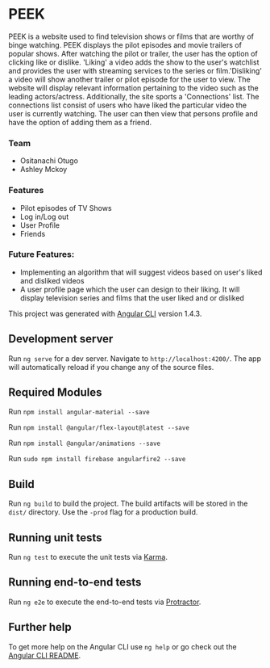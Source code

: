 # PEEK

PEEK is a website used to find television shows or films that are worthy of binge watching. PEEK displays the pilot episodes and movie trailers of popular shows. After watching the pilot or trailer, the user has the option of clicking like or dislike. 'Liking' a video adds the show to the user's watchlist and provides the user with streaming services to the series or film.'Disliking' a video will show another trailer or pilot episode for the user to view. The website will display relevant information pertaining to the video such as the leading actors/actress. Additionally, the site sports a 'Connections' list. The connections list consist of users who have liked the particular video the user is currently watching. The user can then view that persons profile and have the option of adding them as a friend.

### Team
* Ositanachi Otugo
* Ashley Mckoy

### Features
* Pilot episodes of TV Shows
* Log in/Log out
* User Profile
* Friends

### Future Features:
* Implementing an algorithm that will suggest videos based on user's liked and disliked videos
* A user profile page which the user can design to their liking. It will display television series and films that the user liked and or disliked


This project was generated with [Angular CLI](https://github.com/angular/angular-cli) version 1.4.3.

## Development server

Run `ng serve` for a dev server. Navigate to `http://localhost:4200/`. The app will automatically reload if you change any of the source files.

## Required Modules
Run `npm install angular-material --save`

Run `npm install @angular/flex-layout@latest --save`

Run `npm install @angular/animations --save`

Run `sudo npm install firebase angularfire2 --save`
## Build

Run `ng build` to build the project. The build artifacts will be stored in the `dist/` directory. Use the `-prod` flag for a production build.

## Running unit tests

Run `ng test` to execute the unit tests via [Karma](https://karma-runner.github.io).

## Running end-to-end tests

Run `ng e2e` to execute the end-to-end tests via [Protractor](http://www.protractortest.org/).

## Further help

To get more help on the Angular CLI use `ng help` or go check out the [Angular CLI README](https://github.com/angular/angular-cli/blob/master/README.md).
